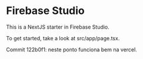 # Firebase Studio

This is a NextJS starter in Firebase Studio.

To get started, take a look at src/app/page.tsx.

Commit 122b0f1: neste ponto funciona bem na vercel.
